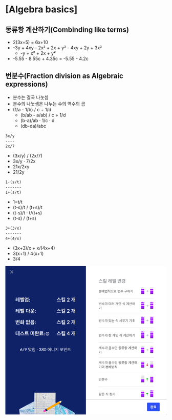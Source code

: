 # [Algebra basics]

## 동류항 계산하기(Combinding like terms)
- 2(3x+5) = 6x+10
- -3y + 4xy - 2x² + 2x + y² - 4xy + 2y + 3x²
  - -y + x² + 2x + y²
- -5.55 - 8.55c + 4.35c = -5.55 - 4.2c

## 번분수(Fraction division as Algebraic expressions)
- 분수는 결국 나눗셈
- 분수의 나눗셈은 나누는 수의 역수의 곱
- (1/a - 1/b) / c ÷ 1/d
  - (b/ab - a/ab) / c ÷ 1/d
  - (b-a)/ab · 1/c · d
  - (db-da)/abc

```
3x/y
----
2x/7
```
- (3x/y) / (2x/7)
- 3x/y · 7/2x
- 21x/2xy
- 21/2y

```
1-(s/t)
-------
1+(s/t)
```
- 1=t/t
- (t-s)/t / (t+s)/t
- (t-s)/t · t/(t+s)
- (t-s) / (t+s)

```
3+(3/x)
-------
4+(4/x)
```
- (3x+3)/x + x/(4x+4)
- 3(x+1) / 4(x+1)
- 3/4

![exam02](./img/exam02.png)